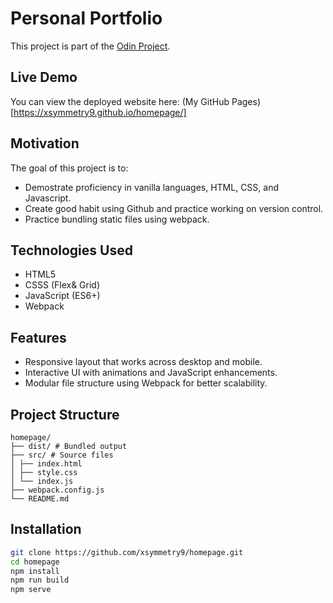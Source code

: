 # Personal Portfolio
This project is part of the [Odin Project](https://www.theodinproject.com/lessons/node-path-advanced-html-and-css-homepage#project-solution).

## Live Demo
You can view the deployed website here: (My GitHub Pages)[https://xsymmetry9.github.io/homepage/]

## Motivation 

The goal of this project is to:
- Demostrate proficiency in vanilla languages, HTML, CSS, and Javascript.
- Create good habit using Github and practice working on version control.
- Practice bundling static files using webpack.

## Technologies Used
- HTML5
- CSSS (Flex& Grid)
- JavaScript (ES6+)
- Webpack

## Features
- Responsive layout that works across desktop and mobile.
- Interactive UI with animations and JavaScript enhancements.
- Modular file structure using Webpack for better scalability.

## Project Structure
```
homepage/
├── dist/ # Bundled output
├── src/ # Source files
│ ├── index.html
│ ├── style.css
│ └── index.js
├── webpack.config.js
└── README.md
```

## Installation
```bash
git clone https://github.com/xsymmetry9/homepage.git
cd homepage
npm install 
npm run build
npm serve